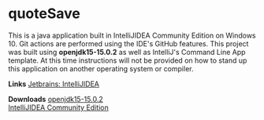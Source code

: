 # quoteSave

This is a java application built in IntelliJIDEA Community Edition on Windows 10. Git actions are performed using the IDE's GitHub features. This project was built using **openjdk15-15.0.2** as well as IntelliJ's Command Line App template. At this time instructions will not be provided on how to stand up this application on another operating system or compiler.



**Links**
[Jetbrains: IntelliJIDEA](https://www.jetbrains.com/idea/)  

**Downloads**
[openjdk15-15.0.2](https://jdk.java.net/archive/)  
[IntelliJIDEA Community Edition](https://www.jetbrains.com/idea/download/download-thanks.html?platform=windows&code=IIC)
